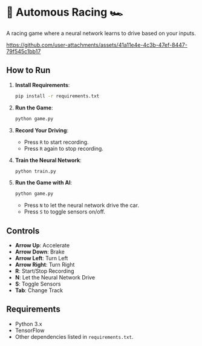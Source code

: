 # 🧠 Automous Racing 🏎️

A racing game where a neural network learns to drive based on your inputs.

https://github.com/user-attachments/assets/41a11e4e-4c3b-47ef-8447-79f545c1bb17


## How to Run

1. **Install Requirements**:
   ```bash
   pip install -r requirements.txt
   ```

2. **Run the Game**:

   ```bash
   python game.py
   ```

3. **Record Your Driving**:

   - Press `R` to start recording.
   - Press `R` again to stop recording.

4. **Train the Neural Network**:

   ```bash
   python train.py
   ```

5. **Run the Game with AI**:
   ```bash
   python game.py
   ```
   - Press `N` to let the neural network drive the car.
   - Press `S` to toggle sensors on/off.

## Controls  
- **Arrow Up**: Accelerate  
- **Arrow Down**: Brake  
- **Arrow Left**: Turn Left  
- **Arrow Right**: Turn Right  
- **R**: Start/Stop Recording  
- **N**: Let the Neural Network Drive  
- **S**: Toggle Sensors
- **Tab**: Change Track

## Requirements

- Python 3.x
- TensorFlow
- Other dependencies listed in `requirements.txt`.
